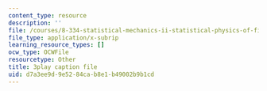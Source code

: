 ```yaml
---
content_type: resource
description: ''
file: /courses/8-334-statistical-mechanics-ii-statistical-physics-of-fields-spring-2014/d7a3ee9d9e5284cab8e1b49002b9b1cd_DVRjcfMwAkk.srt
file_type: application/x-subrip
learning_resource_types: []
ocw_type: OCWFile
resourcetype: Other
title: 3play caption file
uid: d7a3ee9d-9e52-84ca-b8e1-b49002b9b1cd
---
```

